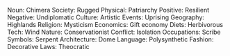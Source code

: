 Noun: Chimera
Society: Rugged
Physical: Patriarchy
Positive: Resilient
Negative: Undiplomatic
Culture: Artistic
Events: Uprising
Geography: Highlands
Religion: Mysticism
Economics: Gift economy
Diets: Herbivorous
Tech: Wind
Nature: Conservationist
Conflict: Isolation
Occupations: Scribe
Symbols: Serpent
Architecture: Dome
Language: Polysynthetic
Fashion: Decorative
Laws: Theocratic